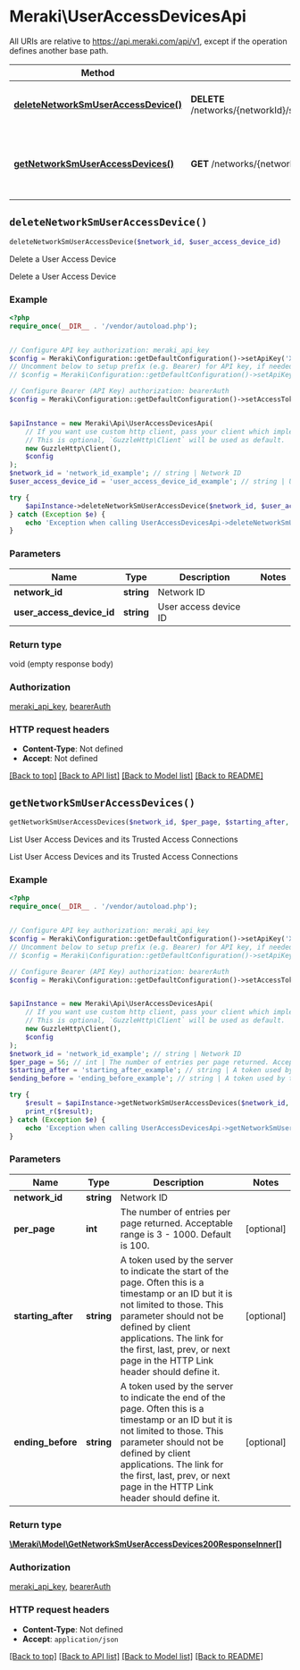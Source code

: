 # Meraki\UserAccessDevicesApi

All URIs are relative to https://api.meraki.com/api/v1, except if the operation defines another base path.

| Method | HTTP request | Description |
| ------------- | ------------- | ------------- |
| [**deleteNetworkSmUserAccessDevice()**](UserAccessDevicesApi.md#deleteNetworkSmUserAccessDevice) | **DELETE** /networks/{networkId}/sm/userAccessDevices/{userAccessDeviceId} | Delete a User Access Device |
| [**getNetworkSmUserAccessDevices()**](UserAccessDevicesApi.md#getNetworkSmUserAccessDevices) | **GET** /networks/{networkId}/sm/userAccessDevices | List User Access Devices and its Trusted Access Connections |


## `deleteNetworkSmUserAccessDevice()`

```php
deleteNetworkSmUserAccessDevice($network_id, $user_access_device_id)
```

Delete a User Access Device

Delete a User Access Device

### Example

```php
<?php
require_once(__DIR__ . '/vendor/autoload.php');


// Configure API key authorization: meraki_api_key
$config = Meraki\Configuration::getDefaultConfiguration()->setApiKey('X-Cisco-Meraki-API-Key', 'YOUR_API_KEY');
// Uncomment below to setup prefix (e.g. Bearer) for API key, if needed
// $config = Meraki\Configuration::getDefaultConfiguration()->setApiKeyPrefix('X-Cisco-Meraki-API-Key', 'Bearer');

// Configure Bearer (API Key) authorization: bearerAuth
$config = Meraki\Configuration::getDefaultConfiguration()->setAccessToken('YOUR_ACCESS_TOKEN');


$apiInstance = new Meraki\Api\UserAccessDevicesApi(
    // If you want use custom http client, pass your client which implements `GuzzleHttp\ClientInterface`.
    // This is optional, `GuzzleHttp\Client` will be used as default.
    new GuzzleHttp\Client(),
    $config
);
$network_id = 'network_id_example'; // string | Network ID
$user_access_device_id = 'user_access_device_id_example'; // string | User access device ID

try {
    $apiInstance->deleteNetworkSmUserAccessDevice($network_id, $user_access_device_id);
} catch (Exception $e) {
    echo 'Exception when calling UserAccessDevicesApi->deleteNetworkSmUserAccessDevice: ', $e->getMessage(), PHP_EOL;
}
```

### Parameters

| Name | Type | Description  | Notes |
| ------------- | ------------- | ------------- | ------------- |
| **network_id** | **string**| Network ID | |
| **user_access_device_id** | **string**| User access device ID | |

### Return type

void (empty response body)

### Authorization

[meraki_api_key](../../README.md#meraki_api_key), [bearerAuth](../../README.md#bearerAuth)

### HTTP request headers

- **Content-Type**: Not defined
- **Accept**: Not defined

[[Back to top]](#) [[Back to API list]](../../README.md#endpoints)
[[Back to Model list]](../../README.md#models)
[[Back to README]](../../README.md)

## `getNetworkSmUserAccessDevices()`

```php
getNetworkSmUserAccessDevices($network_id, $per_page, $starting_after, $ending_before): \Meraki\Model\GetNetworkSmUserAccessDevices200ResponseInner[]
```

List User Access Devices and its Trusted Access Connections

List User Access Devices and its Trusted Access Connections

### Example

```php
<?php
require_once(__DIR__ . '/vendor/autoload.php');


// Configure API key authorization: meraki_api_key
$config = Meraki\Configuration::getDefaultConfiguration()->setApiKey('X-Cisco-Meraki-API-Key', 'YOUR_API_KEY');
// Uncomment below to setup prefix (e.g. Bearer) for API key, if needed
// $config = Meraki\Configuration::getDefaultConfiguration()->setApiKeyPrefix('X-Cisco-Meraki-API-Key', 'Bearer');

// Configure Bearer (API Key) authorization: bearerAuth
$config = Meraki\Configuration::getDefaultConfiguration()->setAccessToken('YOUR_ACCESS_TOKEN');


$apiInstance = new Meraki\Api\UserAccessDevicesApi(
    // If you want use custom http client, pass your client which implements `GuzzleHttp\ClientInterface`.
    // This is optional, `GuzzleHttp\Client` will be used as default.
    new GuzzleHttp\Client(),
    $config
);
$network_id = 'network_id_example'; // string | Network ID
$per_page = 56; // int | The number of entries per page returned. Acceptable range is 3 - 1000. Default is 100.
$starting_after = 'starting_after_example'; // string | A token used by the server to indicate the start of the page. Often this is a timestamp or an ID but it is not limited to those. This parameter should not be defined by client applications. The link for the first, last, prev, or next page in the HTTP Link header should define it.
$ending_before = 'ending_before_example'; // string | A token used by the server to indicate the end of the page. Often this is a timestamp or an ID but it is not limited to those. This parameter should not be defined by client applications. The link for the first, last, prev, or next page in the HTTP Link header should define it.

try {
    $result = $apiInstance->getNetworkSmUserAccessDevices($network_id, $per_page, $starting_after, $ending_before);
    print_r($result);
} catch (Exception $e) {
    echo 'Exception when calling UserAccessDevicesApi->getNetworkSmUserAccessDevices: ', $e->getMessage(), PHP_EOL;
}
```

### Parameters

| Name | Type | Description  | Notes |
| ------------- | ------------- | ------------- | ------------- |
| **network_id** | **string**| Network ID | |
| **per_page** | **int**| The number of entries per page returned. Acceptable range is 3 - 1000. Default is 100. | [optional] |
| **starting_after** | **string**| A token used by the server to indicate the start of the page. Often this is a timestamp or an ID but it is not limited to those. This parameter should not be defined by client applications. The link for the first, last, prev, or next page in the HTTP Link header should define it. | [optional] |
| **ending_before** | **string**| A token used by the server to indicate the end of the page. Often this is a timestamp or an ID but it is not limited to those. This parameter should not be defined by client applications. The link for the first, last, prev, or next page in the HTTP Link header should define it. | [optional] |

### Return type

[**\Meraki\Model\GetNetworkSmUserAccessDevices200ResponseInner[]**](../Model/GetNetworkSmUserAccessDevices200ResponseInner.md)

### Authorization

[meraki_api_key](../../README.md#meraki_api_key), [bearerAuth](../../README.md#bearerAuth)

### HTTP request headers

- **Content-Type**: Not defined
- **Accept**: `application/json`

[[Back to top]](#) [[Back to API list]](../../README.md#endpoints)
[[Back to Model list]](../../README.md#models)
[[Back to README]](../../README.md)
